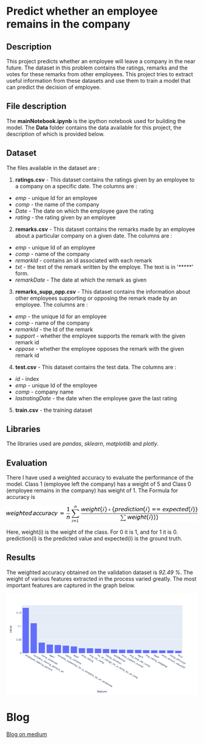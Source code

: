 # Predict whether an employee remains in the company
## Description
  This project predicts whether an employee will leave a company in the near future. The dataset in this problem contains the ratings, remarks and the votes for these remarks from other employees. This project tries to extract useful information from these datasets and use them to train a model that can predict the decision of employee.
  
 ## File description
 The **mainNotebook.ipynb** is the ipython notebook used for building the model. The **Data** folder contains the data available for this project, the description of which is provided below.
 
 ## Dataset
 The files available in the dataset are :
 1. **ratings.csv** - This dataset contains the ratings given by an employee to a company on a specific date. The columns are :
  - *emp* - unique Id for an employee
  - *comp* - the name of the company
  - *Date* - The date on which the employee gave the rating
  - *rating* - the rating given by an employee
2. **remarks.csv** - This dataset contains the remarks made by an employee about a particular company on a given date. The columns are : 
  - *emp* - unique Id of an employee
  - *comp* - name of the company
  - *remarkId* - contains an id associated with each remark
  - *txt* - the text of the remark written by the employe. The text is in '*****' form.
  - *remarkDate* - The date at which the remark as given
3. **remarks_supp_opp.csv** - This dataset contains the information about other employees supporting or opposing the remark made by an employee. The columns are :
  - *emp* - the unique Id for an employee
  - *comp* - name of the company
  - *remarkId* - the Id of the remark
  - *support* - whether the employee supports the remark with the given remark id
  - *oppose* - whether the employee opposes the remark with the given remark id
4. **test.csv** - This dataset contains the test data. The columns are :
  - *id* - index
  - *emp* - unique Id of the employee
  - *comp* - company name
  - *lastratingDate* - the date when the employee gave the last rating
5. **train.csv** - the training dataset

## Libraries
The libraries used are *pandas*, *sklearn*, *matplotlib* and *plotly*. 

## Evaluation
There I have used a weighted accuracy to evaluate the performance of the model. Class 1 (employee left the company) has a weight of 5 and Class 0 (employee remains in the company) has weight of 1. The Formula for accuracy is <br>
 
<img src="https://github.com/tesla-24/EmployeeLeavingCompanyPrediction/blob/main/support/formula.png" width="600"/>

Here, weight(i) is the weight of the class. For 0 it is 1, and for 1 it is 0.
prediction(i) is the predicted value and expected(i) is the ground truth.

## Results

The weighted accuracy obtained on the validation dataset is *92.49 %*. The weight of various features extracted in the process varied greatly. The most important features are captured in the graph below.

<img src="https://github.com/tesla-24/EmployeeLeavingCompanyPrediction/blob/main/support/important_features.png" width="600"/>

# Blog 


[Blog on medium](https://medium.com/@yogielectron/predict-whether-an-employee-remains-in-the-company-6a7cc7ff147f)
